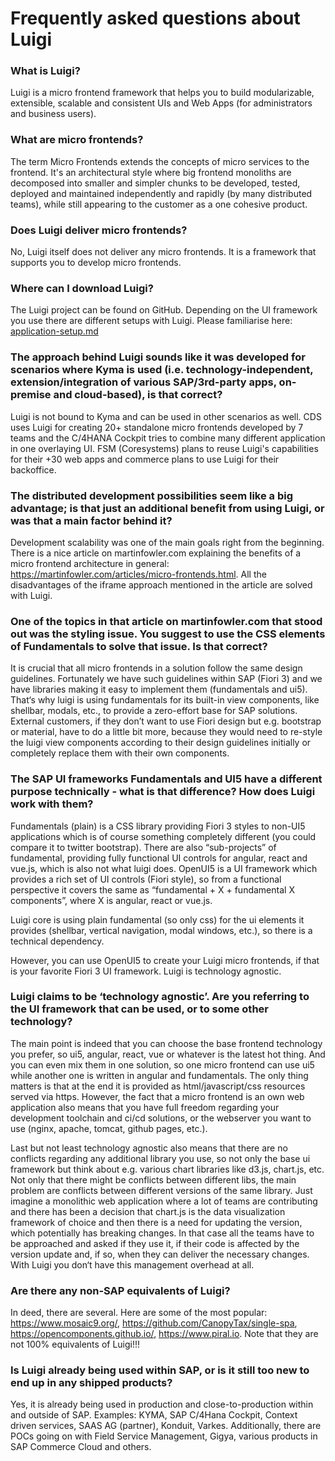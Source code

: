 <!-- meta
{
  "node": {
    "label": "FAQ",
    "category": {
      "label": "Basics"
    },
    "metaData": {
      "categoryPosition": 1,
      "position": 3
    }
  }
}
meta -->

# Frequently asked questions about Luigi

<!-- accordion:start defaultState:active -->

### What is Luigi?

Luigi is a micro frontend framework that helps you to build modularizable, extensible, scalable and consistent UIs and Web Apps (for administrators and business users).

### What are micro frontends?

The term Micro Frontends extends the concepts of micro services to the frontend. It's an architectural style where big frontend monoliths are decomposed into smaller and simpler chunks to be developed, tested, deployed and maintained independently and rapidly (by many distributed teams), while still appearing to the customer as a one cohesive product.

### Does Luigi deliver micro frontends?

No, Luigi itself does not deliver any micro frontends. It is a framework that supports you to develop micro frontends.

### Where can I download Luigi?

The Luigi project can be found on GitHub. Depending on the UI framework you use there are different setups with Luigi. Please familiarise here: [application-setup.md](application-setup.md)

### The approach behind Luigi sounds like it was developed for scenarios where Kyma is used (i.e. technology-independent, extension/integration of various SAP/3rd-party apps, on-premise and cloud-based), is that correct?

Luigi is not bound to Kyma and can be used in other scenarios as well. CDS uses Luigi for creating 20+ standalone micro frontends developed by 7 teams and the C/4HANA Cockpit tries to combine many different application in one overlaying UI. FSM (Coresystems) plans to reuse Luigi's capabilities for their +30 web apps and commerce plans to use Luigi for their backoffice.

### The distributed development possibilities seem like a big advantage; is that just an additional benefit from using Luigi, or was that a main factor behind it?

Development scalability was one of the main goals right from the beginning. There is a nice article on martinfowler.com explaining the benefits of a micro frontend architecture in general: https://martinfowler.com/articles/micro-frontends.html. All the disadvantages of the iframe approach mentioned in the article are solved with Luigi. 

### One of the topics in that article on martinfowler.com that stood out was the styling issue. You suggest to use the CSS elements of Fundamentals to solve that issue. Is that correct?

It is crucial that all micro frontends in a solution follow the same design guidelines. Fortunately we have such guidelines within SAP (Fiori 3) and we have libraries making it easy to implement them (fundamentals and ui5). That‘s why luigi is using fundamentals for its built-in view components, like shellbar, modals, etc., to provide a zero-effort base for SAP solutions. External customers, if they don’t want to use Fiori design but e.g. bootstrap or material, have to do a little bit more, because they would need to re-style the luigi view components according to their design guidelines initially or completely replace them with their own components.

### The SAP UI frameworks Fundamentals and UI5 have a different purpose technically - what is that difference? How does Luigi work with them?

Fundamentals (plain) is a CSS library providing Fiori 3 styles to non-UI5 applications which is of course something completely different (you could compare it to twitter bootstrap). There are also “sub-projects” of fundamental, providing fully functional UI controls for angular, react and vue.js, which is also not what luigi does. OpenUI5 is a UI framework which provides a rich set of UI controls (Fiori style), so from a functional perspective it covers the same as “fundamental + X + fundamental X components”, where X is angular, react or vue.js.

Luigi core is using plain fundamental (so only css) for the ui elements it provides (shellbar, vertical navigation, modal windows, etc.), so there is a technical dependency.

However, you can use OpenUI5 to create your Luigi micro frontends, if that is your favorite Fiori 3 UI framework. Luigi is technology agnostic.

### Luigi claims to be ‘technology agnostic’. Are you referring to the UI framework that can be used, or to some other technology?

The main point is indeed that you can choose the base frontend technology you prefer, so ui5, angular, react, vue or whatever is the latest hot thing. And you can even mix them in one solution, so one micro frontend can use ui5 while another one is written in angular and fundamentals. The only thing matters is that at the end it is provided as html/javascript/css resources served via https. However, the fact that a micro frontend is an own web application also means that you have full freedom regarding your development toolchain and ci/cd solutions, or the webserver you want to use (nginx, apache, tomcat, github pages, etc.).

Last but not least technology agnostic also means that there are no conflicts regarding any additional library you use, so not only the base ui framework but think about e.g. various chart libraries like d3.js, chart.js, etc. Not only that there might be conflicts between different libs, the main problem are conflicts between different versions of the same library. Just imagine a monolithic web application where a lot of teams are contributing and there has been a decision that chart.js is the data visualization framework of choice and then there is a need for updating the version, which potentially has breaking changes. In that case all the teams have to be approached and asked if they use it, if their code is affected by the version update and, if so, when they can deliver the necessary changes. With Luigi you don‘t have this management overhead at all.

### Are there any non-SAP equivalents of Luigi?

In deed, there are several. Here are some of the most popular: https://www.mosaic9.org/, https://github.com/CanopyTax/single-spa, https://opencomponents.github.io/, https://www.piral.io. Note that they are not 100% equivalents of Luigi!!!

<!--
### In what way is Luigi different from these mentioned framework/products?

TBD
-->

### Is Luigi already being used within SAP, or is it still too new to end up in any shipped products?

Yes, it is already being used in production and close-to-production within and outside of SAP. Examples: KYMA, SAP C/4Hana Cockpit, Context driven services, SAAS AG (partner), Konduit, Varkes. Additionally, there are POCs going on with Field Service Management, Gigya, various products in SAP Commerce Cloud and others.
<!-- accordion:end -->